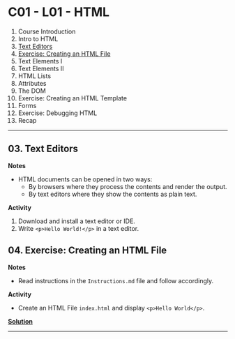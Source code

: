 # C01 - L01 - HTML

1. Course Introduction
2. Intro to HTML
3. [Text Editors](#03-text-editors)
4. [Exercise: Creating an HTML File](#04-exercise-creating-an-html-file)
5. Text Elements I
6. Text Elements II
7. HTML Lists
8. Attributes
9. The DOM
10. Exercise: Creating an HTML Template
11. Forms
12. Exercise: Debugging HTML
13. Recap

---

## 03. Text Editors

**Notes**

- HTML documents can be opened in two ways:
  - By browsers where they process the contents and render the output.
  - By text editors where they show the contents as plain text.

**Activity**

1. Download and install a text editor or IDE.
2. Write `<p>Hello World!</p>` in a text editor.

## 04. Exercise: Creating an HTML File

**Notes**

- Read instructions in the `Instructions.md` file and follow accordingly.

**Activity**

- Create an HTML File `index.html` and display `<p>Hello World</p>`.

[**Solution**](/04/)

---
